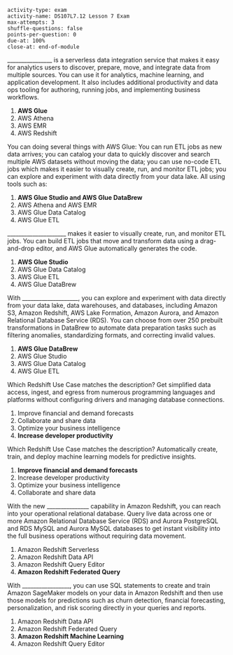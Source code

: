 ```c-lms
activity-type: exam
activity-name: DS107L7.12 Lesson 7 Exam
max-attempts: 3
shuffle-questions: false
points-per-question: 0
due-at: 100%
close-at: end-of-module
```

________________ is a serverless data integration service that makes it easy for analytics users to discover, prepare, move, and integrate data from multiple sources. You can use it for analytics, machine learning, and application development. It also includes additional productivity and data ops tooling for authoring, running jobs, and implementing business workflows. 
1. **AWS Glue**
2. AWS Athena
3. AWS EMR
4. AWS Redshift

You can doing several things with AWS Glue: You can run ETL jobs as new data arrives; you can catalog your data to quickly discover and search multiple AWS datasets without moving the data; you can use no-code ETL jobs which makes it easier to visually create, run, and monitor ETL jobs; you can explore and experiment with data directly from your data lake. All using tools such as:
1. **AWS Glue Studio and AWS Glue DataBrew**
2. AWS Athena and AWS EMR
3. AWS Glue Data Catalog
4. AWS Glue ETL

_____________________ makes it easier to visually create, run, and monitor ETL jobs. You can build ETL jobs that move and transform data using a drag-and-drop editor, and AWS Glue automatically generates the code.
1. **AWS Glue Studio**
2. AWS Glue Data Catalog
3. AWS Glue ETL
4. AWS Glue DataBrew

With ____________________, you can explore and experiment with data directly from your data lake, data warehouses, and databases, including Amazon S3, Amazon Redshift, AWS Lake Formation, Amazon Aurora, and Amazon Relational Database Service (RDS). You can choose from over 250 prebuilt transformations in DataBrew to automate data preparation tasks such as filtering anomalies, standardizing formats, and correcting invalid values.
1. **AWS Glue DataBrew**
2. AWS Glue Studio
3. AWS Glue Data Catalog
4. AWS Glue ETL

Which Redshift Use Case matches the description? Get simplified data access, ingest, and egress from numerous programming languages and platforms without configuring drivers and managing database connections.
1. Improve financial and demand forecasts
2. Collaborate and share data
3. Optimize your business intelligence
4. **Increase developer productivity**

Which Redshift Use Case matches the description?
Automatically create, train, and deploy machine learning models for predictive insights.
1. **Improve financial and demand forecasts**
2. Increase developer productivity
3. Optimize your business intelligence
4. Collaborate and share data

With the new _______________ capability in Amazon Redshift, you can reach into your operational relational database. Query live data across one or more Amazon Relational Database Service (RDS) and Aurora PostgreSQL and RDS MySQL and Aurora MySQL databases to get instant visibility into the full business operations without requiring data movement.
1. Amazon Redshift Serverless
2. Amazon Redshift Data API
3. Amazon Redshift Query Editor
4. **Amazon Redshift Federated Query**

With _________________, you can use SQL statements to create and train Amazon SageMaker models on your data in Amazon Redshift and then use those models for predictions such as churn detection, financial forecasting, personalization, and risk scoring directly in your queries and reports.
1. Amazon Redshift Data API
2. Amazon Redshift Federated Query
3. **Amazon Redshift Machine Learning**
4. Amazon Redshift Query Editor